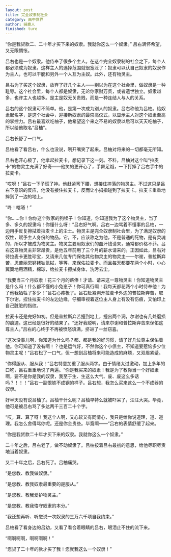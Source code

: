 ```yaml
---
layout: post
title: 完全奴隶制社会
category: 画中世界
author: 骑鹿人
finished: ture
---
```


“你是我贷款二、二十年才买下来的奴隶。我就你这么一个奴隶。”
吕右满怀希望，又无限惆怅。

吕右也是一个奴隶。他侍奉了很多个主人。在这个完全奴隶制的社会之下，每个人都必须成为奴隶。这样主人的选择范围就很宽泛了：奴隶可以认自己奴隶的奴隶作为主人，也可以干脆和另外一个人互为主奴。此外，还有物灵主。

吕右为了买这个奴隶，放弃了好几个主人——别以为在这个社会里，做奴隶是一种耻辱。这个社会里，每个人都是奴隶，无论你家财万贯，或者遗世独立。奴隶越多，也许主人也越多。是主是奴无关贵贱，而是一种连结人与人的关系。

吕右的这个奴隶可不简单。他，是第一次成为别人的奴隶。吕右称他为吕柚。给奴隶起名字，是这个社会中，迎接新奴隶的最崇高仪式，以显示主人对这个奴隶至高的掌控力。吕右最喜欢吃柚子，他希望这个来之不易的奴隶以后可以天天吃柚子，所以给他取名“吕柚”。

吕右长舒了一口气。

吕柚看了看吕右，什么也没说，咧开嘴笑了起来。吕柚对将来的一切都毫无所知。

吕右也开心极了，他拿起拉麦卡，想记录下这一刻。不料，吕柚对这个叫“拉麦卡”的物灵主充满了好奇——他笑的更开心了，手舞足蹈，一下打掉了吕右手中的拉麦卡。

“哎呀！”吕右一下子慌了神。他赶紧弯下腰，想接住摔落的物灵主。不过这只是吕右下意识的反应，他没有接住拉麦卡，反而让小拇指碰到了拉麦卡。拉麦卡重重地摔到了一边的地上。

“咚！喀嗒！”

“你……你！你你这个败家的狗犊子！你知道，你知道我为了这个物灵主，当了多、多久的奴隶吗！你懂什么呀！”吕右好气啊。吕右一边骂着不懂事的吕柚，一边用手反复擦拭着拉麦卡上的尘土。物灵主是完全奴隶制社会里，为了满足奴隶的奴性，赋予主人身份的物品。它，不，应该称之为他，不是普通的死物，是有灵魂的，所以才被成为物灵主。物灵主要用奴隶们的血汗钱请来，通常都价格不菲。吕右这尊物灵主非常昂贵，是他五年前用了三个月的薪水请来的。正因如此，吕右对待拉麦卡更胜珍宝，又请来几位专门保佑其他物灵主的物灵主——尔谢，普拉斯弃苦，思苦丽恩钚铑钛氪铽，等等，来保佑拉麦卡。而且每天都要花两个小时，小心翼翼地用酒精，棉球，给拉麦卡擦拭身体，洗污去尘。

“我要当三个月奴隶！花三个月的薪俸！才请、请来这一尊物灵主！你知道物灵主是什么吗！什么都不懂的小兔崽子！你可真行啊！我每天都花两个小时侍奉他！为了他我牺牲了多少！”吕右心疼极了。吕右赶紧剥开拉麦卡外边的普拉斯弃苦，取下尔谢，捏住拉麦卡的左边边缘，仔细审视着这位主人身上有没有伤痕，又怕印上自己脏脏的指纹。

拉麦卡还是完好如初。但是普拉斯弃苦撞到地上，撞出两个洞，尔谢也有几处磨损的痕迹。这已经是很好的结果了。“还好我聪明，请来尔谢和普拉斯弃苦来保佑这尊主人。”吕右的心终于不再被愤怒填满，挤进了一丝窃喜。

“这次没事儿啊，你知道为什么吗？都、都是我的好习惯，请了好几位尊主保佑着他。你可知道了没有啊！？也是运气好，不然你这个小债主，不知道要惹恼多少位物灵主呢！”吕右松了一口气，但一想到吕柚将来可能造成的麻烦，又双眉紧蹙。

“你得服从、服从我！”吕右特意加重了服从两字。由于情绪太过激动，加上多年的口吃，吕右重重地说了两遍。“你是我买来的奴隶！我是为了教你当一个好奴隶啊，要不是你是我的奴隶，我至于生、生这么大气、废、废这么多话吗？！！！”吕右一副恨铁不成钢的样子。吕右想，我怎么买来这么一个不成器的奴隶。

好半天没有说吕柚了。吕柚干什么呢？吕柚早特么就被吓呆了，汪汪大哭。毕竟，他可是被吕右骂了多达两千三百二十个字。

“哎，算、算了呀！我这个人啊，又心软又有同情心，我只是给你说道理，道、道理。我怎么舍得骂你呢。还是你金贵些。毕竟啊——”吕右的表情舒缓了起来。

“你是我贷款二十年才买下来的奴隶。我就你这么一个奴隶。”

<!-- ## 二（继续描写吕右，用教条主义的教育对吕柚的活泼天性作摧残，对抑郁症的无视以及对孩子的莫不关系，对面子的重视）

“来来来，我来教、教你怎么做个好奴隶。 ”吕右突然兴起，脑子里完全都是自己光鲜的奴隶经验。

“我第一个主人的第一个主人的第一个主人，一开始就买了十、十二个奴隶。但是那个时候，没有吃的。他卖了十一个，买了十一个新奴隶，把他们用树枝烤了吃掉了。剩下一个奴隶，就是我第一个主人的第一个主人。”

“我第一个主人的第一个主人，一开始就买了七、七个奴隶。但是那个时候，没有吃的。他卖了六个，买了三十斤糙米，把他们用水煮了吃掉了。剩下一个奴隶，就是我第一个主人。”

“我第一个主人，一开始就买了四、四个奴隶。但是那个时候，没有吃的。他挖了


吕佑、吕侑、吕狖、吕峟、吕囿、吕牰、吕祐、吕迶、吕哊、吕宥、吕姷、吕诱、吕唀、吕蚴、吕亴、吕釉、吕貁、吕酭、吕誘、吕褎、吕鼬、吕櫾。

### 习惯性地骂吕柚，认为是为她好

## 三 （奴隶的抗争与屈服，吕柚的抗争）



“什么？这里的人都是当奴隶，别人当得，你怎么就当不得？我好吃好喝地供养着你，就是想让你当一个出色的奴隶！”

“我当你的奴、奴隶好不好？我当你的奴隶好不好？”

“你是我贷款20年才买下来的奴隶。我就你这么一个奴隶。”吕右望向了吕柚没有杂质的眼睛。 -->


二十年之后，吕右老了，做不动奴隶了。吕柚按着吕右最初的意思，给他尽职尽责地当着奴隶。

又二十年之后，吕右死了。吕柚痛哭。

“是您教、教我做奴隶。”

“是您教、教我奴隶最重要的是服从。”

“是您教、教我爱护物灵主。”

“是您教、教我恪守奴隶的本分。”

“我还想再听、听您说一次奴隶的三万六千项自我约束。”

吕柚看了看身边的吕幼，又看了看合着眼睛的吕右，眼泪止不住的流下来。

“啊啊啊啊，啊啊啊啊！”

“您贷了二十年的款才买了我！您就我这么一个奴隶！”



